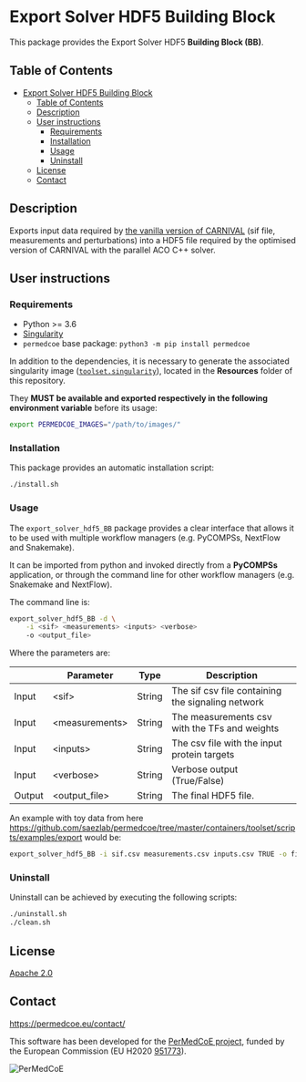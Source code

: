 # Export Solver HDF5 Building Block

This package provides the Export Solver HDF5 **Building Block (BB)**.

## Table of Contents

- [Export Solver HDF5 Building Block](#export-solver-hdf5-building-block)
  - [Table of Contents](#table-of-contents)
  - [Description](#description)
  - [User instructions](#user-instructions)
    - [Requirements](#requirements)
    - [Installation](#installation)
    - [Usage](#usage)
    - [Uninstall](#uninstall)
  - [License](#license)
  - [Contact](#contact)

## Description

Exports input data required by [the vanilla version of CARNIVAL](https://saezlab.github.io/CARNIVAL/) (sif file, measurements and perturbations) into a HDF5 file required by the optimised version of CARNIVAL with the parallel ACO C++ solver.

## User instructions

### Requirements

- Python >= 3.6
- [Singularity](https://singularity.lbl.gov/docs-installation)
- `permedcoe` base package: `python3 -m pip install permedcoe`

In addition to the dependencies, it is necessary to generate the associated
singularity image ([`toolset.singularity`](../Resources/images/toolset.singularity)),
located in the **Resources** folder of this repository.

They **MUST be available and exported respectively in the following environment variable**
before its usage:

```bash
export PERMEDCOE_IMAGES="/path/to/images/"
```

### Installation

This package provides an automatic installation script:

```bash
./install.sh
```

### Usage

The `export_solver_hdf5_BB` package provides a clear interface that allows
it to be used with multiple workflow managers (e.g. PyCOMPSs, NextFlow and
Snakemake).

It can be imported from python and invoked directly from a **PyCOMPSs**
application, or through the command line for other workflow managers
(e.g. Snakemake and NextFlow).

The command line is:

```bash
export_solver_hdf5_BB -d \
    -i <sif> <measurements> <inputs> <verbose>
    -o <output_file>
```

Where the parameters are:

|        | Parameter          | Type      | Description                                             |
|--------|--------------------|-----------|---------------------------------------------------------|
| Input  | \<sif>             | String    | The sif csv file containing the signaling network       |
| Input  | \<measurements>    | String    | The measurements csv with the TFs and weights           |
| Input  | \<inputs>          | String    | The csv file with the input protein targets             |
| Input  | \<verbose>         | String    | Verbose output (True/False)                             |
| Output | \<output_file>     | String    | The final HDF5 file.                                    |


An example with toy data from here https://github.com/saezlab/permedcoe/tree/master/containers/toolset/scripts/examples/export would be:

```bash
export_solver_hdf5_BB -i sif.csv measurements.csv inputs.csv TRUE -o file.h5
```

### Uninstall

Uninstall can be achieved by executing the following scripts:

```bash
./uninstall.sh
./clean.sh
```

## License

[Apache 2.0](https://www.apache.org/licenses/LICENSE-2.0)

## Contact

<https://permedcoe.eu/contact/>

This software has been developed for the [PerMedCoE project](https://permedcoe.eu/), funded by the European Commission (EU H2020 [951773](https://cordis.europa.eu/project/id/951773)).

![](https://permedcoe.eu/wp-content/uploads/2020/11/logo_1.png "PerMedCoE")
